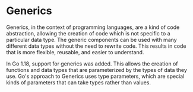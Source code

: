 # Generics
Generics, in the context of programming languages, are a kind of code abstraction, allowing the creation of code which 
is not specific to a particular data type. The generic components can be used with many different data types without the
need to rewrite code. This results in code that is more flexible, reusable, and easier to understand.

In Go 1.18, support for generics was added. This allows the creation of functions and data types that are parameterized 
by the types of data they use. Go's approach to Generics uses type parameters, which are special kinds of parameters 
that can take types rather than values.

